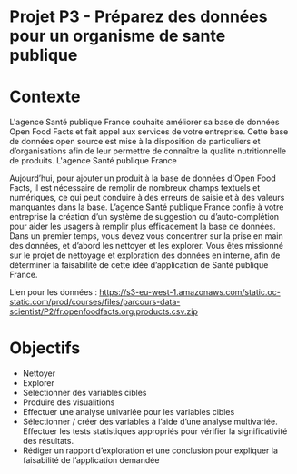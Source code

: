 # Projet P3 - Préparez des données pour un organisme de sante publique


# Contexte 

L'agence Santé publique France souhaite améliorer sa base de données Open Food Facts et fait appel aux services de votre entreprise. Cette base de données open source est mise à la disposition de particuliers et d’organisations afin de leur permettre de connaître la qualité nutritionnelle de produits. 
L'agence Santé publique France
 
Aujourd’hui, pour ajouter un produit à la base de données d'Open Food Facts, il est nécessaire de remplir de nombreux champs textuels et numériques, ce qui peut conduire à des erreurs de saisie et à des valeurs manquantes dans la base. 
L’agence Santé publique France confie à votre entreprise la création d’un système de suggestion ou d’auto-complétion pour aider les usagers à remplir plus efficacement la base de données. Dans un premier temps, vous devez vous concentrer sur la prise en main des données, et d’abord les nettoyer et les explorer. 
Vous êtes missionné sur le projet de nettoyage et exploration des données en interne, afin de déterminer la faisabilité de cette idée d’application de Santé publique France.

Lien pour les données : https://s3-eu-west-1.amazonaws.com/static.oc-static.com/prod/courses/files/parcours-data-scientist/P2/fr.openfoodfacts.org.products.csv.zip

# Objectifs 

* Nettoyer
* Explorer
* Selectionner des variables cibles
* Produire des visualitions
* Effectuer une analyse univariée pour les variables cibles
* Sélectionner / créer des variables à l’aide d’une analyse multivariée. Effectuer les tests statistiques appropriés pour vérifier la significativité des résultats.
* Rédiger un rapport d’exploration et une conclusion pour expliquer la faisabilité de l’application demandée

